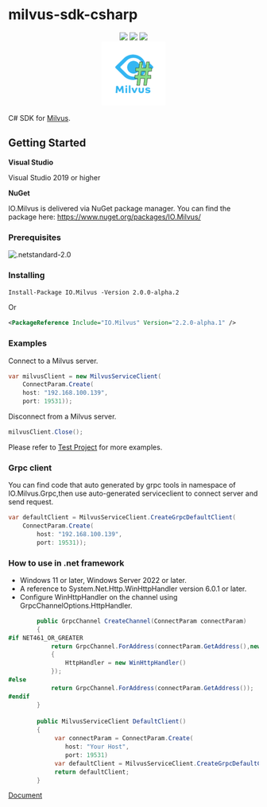 # milvus-sdk-csharp

<div class="column" align="middle">
  <img src="https://img.shields.io/github/workflow/status/weianweigan/milvus-sdk-csharp/Build"/>
  <img src="https://img.shields.io/nuget/v/io.milvus"/>
  <img src="https://img.shields.io/nuget/dt/io.milvus"/>
</div>

<div align="middle">
    <img src="milvussharp.png"/>
</div>

C# SDK for [Milvus](https://github.com/milvus-io/milvus).

## Getting Started

**Visual Studio**

Visual Studio 2019  or higher

**NuGet**

IO.Milvus is delivered via NuGet package manager. You can find the package here:
https://www.nuget.org/packages/IO.Milvus/

### Prerequisites

 ![.netstandard-2.0](https://img.shields.io/badge/.netstandard-2.0-red)

### Installing

```
Install-Package IO.Milvus -Version 2.0.0-alpha.2
```
Or

```xml
<PackageReference Include="IO.Milvus" Version="2.2.0-alpha.1" />
```


### Examples

Connect to a Milvus server.

```csharp
var milvusClient = new MilvusServiceClient(
    ConnectParam.Create(
    host: "192.168.100.139",
    port: 19531));
```
Disconnect from a Milvus server.

```csharp
milvusClient.Close();
```

Please refer to [Test Project](https://github.com/weianweigan/milvus-sdk-csharp/tree/develop/src/IO.MilvusTests) for more examples.

### Grpc client

You can find code that auto generated by grpc tools in namespace of IO.Milvus.Grpc,then use auto-generated serviceclient to connect server and send request.
```csharp
var defaultClient = MilvusServiceClient.CreateGrpcDefaultClient(
    ConnectParam.Create(
        host: "192.168.100.139",
        port: 19531));
```
### How to use in .net framework

* Windows 11 or later, Windows Server 2022 or later.
* A reference to System.Net.Http.WinHttpHandler version 6.0.1 or later.
* Configure WinHttpHandler on the channel using GrpcChannelOptions.HttpHandler.

```c#
        public GrpcChannel CreateChannel(ConnectParam connectParam)
        {
#if NET461_OR_GREATER
            return GrpcChannel.ForAddress(connectParam.GetAddress(),new GrpcChannelOptions
            {
                HttpHandler = new WinHttpHandler()
            });
#else
            return GrpcChannel.ForAddress(connectParam.GetAddress());
#endif
        }

        public MilvusServiceClient DefaultClient()
        {
             var connectParam = ConnectParam.Create(
                host: "Your Host",
                port: 19531)
             var defaultClient = MilvusServiceClient.CreateGrpcDefaultClient(connectParam,CreateChannel(connectParam));
             return defaultClient;
        }
```

[Document](https://learn.microsoft.com/en-us/aspnet/core/grpc/netstandard?view=aspnetcore-7.0)